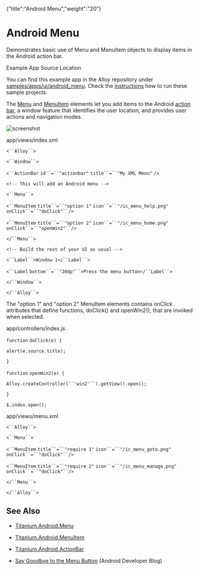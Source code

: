 {"title":"Android Menu","weight":"20"} 

# Android Menu

Demonstrates basic use of Menu and MenuItem objects to display items in the Android action bar.

Example App Source Location

You can find this example app in the Alloy repository under [samples/apps/ui/android\_menu](https://github.com/appcelerator/alloy/tree/master/samples/apps/ui/android_menu). Check the [instructions](/docs/appc/Alloy_Framework/Alloy_Guide/Alloy_Test_Apps/) how to run these sample projects.

The [Menu](https://docs.appcelerator.com/platform/latest/#!/api/Titanium.Android.Menu) and [MenuItem](#!/api/Titanium.Android.Menu) elements let you add items to the Android [action bar](http://developer.android.com/guide/topics/ui/actionbar.html), a window feature that identifies the user location, and provides user actions and navigation modes.

![screenshot](/Images/appc/download/attachments/41845737/screenshot.png)

app/views/index.xml

`<``Alloy``>`

`<``Window``>`

`<``ActionBar`  `id``=``"actionbar"`  `title``=``"My XML Menu"` `/>`

`<!-- This will add an Android menu -->`

`<``Menu``>`

`<``MenuItem`  `title``=``"option 1"`  `icon``=``"/ic_menu_help.png"`  `onClick``=``"doClick"``/>`

`<``MenuItem`  `title``=``"option 2"`  `icon``=``"/ic_menu_home.png"`  `onClick``=``"openWin2"``/>`

`</``Menu``>`

`<!-- Build the rest of your UI as usual -->`

`<``Label``>Window 1</``Label``>`

`<``Label`  `bottom``=``"20dp"``>Press the menu button</``Label``>`

`</``Window``>`

`</``Alloy``>`

The "option 1" and "option 2" MenuItem elements contains onClick attributes that define functions, doClick() and openWin2(), that are invoked when selected.

app/controllers/index.js

`function` `doClick(e) {`

`alert(e.source.title);`

`}`

`function` `openWin2(e) {`

`Alloy.createController(``'win2'``).getView().open();`

`}`

`$.index.open();`

app/views/menu.xml

`<``Alloy``>`

`<``Menu``>`

`<``MenuItem`  `title``=``"require 1"`  `icon``=``"/ic_menu_goto.png"`  `onClick``=``"doClick"``/>`

`<``MenuItem`  `title``=``"require 2"`  `icon``=``"/ic_menu_manage.png"`  `onClick``=``"doClick"``/>`

`</``Menu``>`

`</``Alloy``>`

## See Also

*   [Titanium.Android.Menu](#!/api/Titanium.Android.Menu)
    
*   [Titanium.Android.MenuItem](https://docs.appcelerator.com/platform/latest/#!/api/Titanium.Android.MenuItem)
    
*   [Titanium.Android.ActionBar](#!/api/Titanium.Android.ActionBar)
    
*   [Say Goodbye to the Menu Button](http://android-developers.blogspot.com/2012/01/say-goodbye-to-menu-button.html) (Android Developer Blog)